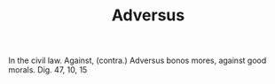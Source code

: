 ---
title: Adversus
letter: A
permalink: "/definitions/bld-adversus.html"
body: In the civil law. Against, (contra.) Adversus bonos mores, against good morals.
  Dig. 47, 10, 15
published_at: '2018-07-07'
source: Black's Law Dictionary 2nd Ed (1910)
layout: post
---